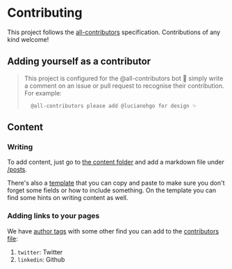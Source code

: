 # Contributing

This project follows the [all-contributors](https://github.com/all-contributors/all-contributors) specification. Contributions of any kind welcome!

## Adding yourself as a contributor

> This project is configured for the @all-contributors bot 🤖 simply write a comment on an issue or pull request to recognise their contribution. For example:
>
>       @all-contributors please add @lucianohgo for design ✨

## Content

### Writing

To add content, just go to [the content folder](./content) and add a markdown file under [/posts](./content/posts).

There's also a [template](./content/content-template.md) that you can copy and paste to make sure you don't forget some
fields or how to include something. On the template you can find some hints on writing content as well.

### Adding links to your pages

We have [author tags](./src/components/ContentAuthors) with some other find you can add to the [contributors file](.all-contributorsrc):

1. `twitter`: Twitter
2. `linkedin`: Github
